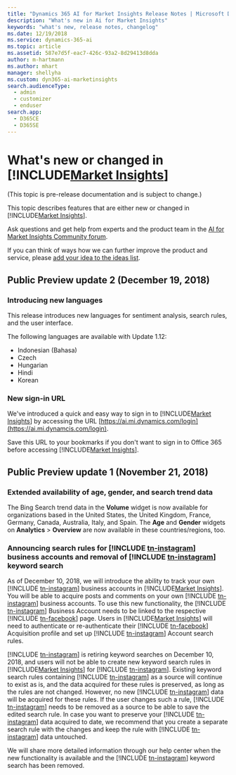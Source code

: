 ```yaml
---
title: "Dynamics 365 AI for Market Insights Release Notes | Microsoft Docs"
description: "What's new in Ai for Market Insights"
keywords: "what's new, release notes, changelog"
ms.date: 12/19/2018
ms.service: dynamics-365-ai
ms.topic: article
ms.assetid: 587e7d5f-eac7-426c-93a2-8d29413d8dda
author: m-hartmann
ms.author: mhart
manager: shellyha
ms.custom: dyn365-ai-marketinsights
search.audienceType: 
  - admin
  - customizer
  - enduser
search.app: 
  - D365CE
  - D365SE
---
```


# What's new or changed in [!INCLUDE[Market Insights](../includes/pn-market-insights-short.md)]

(This topic is pre-release documentation and is subject to change.)

This topic describes features that are either new or changed in [!INCLUDE[Market Insights](../includes/pn-market-insights-short.md)].

Ask questions and get help from experts and the product team in the [AI for Market Insights Community forum](https://community.dynamics.com/365/aimarketinsights).

If you can think of ways how we can further improve the product and service, please [add your idea to the ideas list](https://experience.dynamics.com/ideas/list/?forum=e6202680-69d9-e811-a96b-000d3a1be7ad). 

## Public Preview update 2 (December 19, 2018)

### Introducing new languages

This release introduces new languages for sentiment analysis, search rules, and the user interface.

The following languages are available with Update 1.12:

- Indonesian (Bahasa)
- Czech
- Hungarian
- Hindi
- Korean

### New sign-in URL

We've introduced a quick and easy way to sign in to [!INCLUDE[Market Insights](../includes/pn-market-insights-short.md)] by accessing the URL [https://ai.mi.dynamics.com/login](https://ai.mi.dynamcis.com/login). 

Save this URL to your bookmarks if you don't want to sign in to Office 365 before accessing [!INCLUDE[Market Insights](../includes/pn-market-insights-short.md)].

## Public Preview update 1 (November 21, 2018)

### Extended availability of age, gender, and search trend data

The Bing Search trend data in the **Volume** widget is now available for organizations based in the United States, the United Kingdom, France, Germany, Canada, Australia, Italy, and Spain. The **Age** and **Gender** widgets on **Analytics** > **Overview** are now available in these countries/regions, too. 

### Announcing search rules for [!INCLUDE [tn-instagram](../includes/tn-instagram.md)] business accounts and removal of [!INCLUDE [tn-instagram](../includes/tn-instagram.md)] keyword search

As of December 10, 2018, we will introduce the ability to track your own [!INCLUDE [tn-instagram](../includes/tn-instagram.md)] business accounts in [!INCLUDE[Market Insights](../includes/pn-market-insights-short.md)]. You will be able to acquire posts and comments on your own [!INCLUDE [tn-instagram](../includes/tn-instagram.md)] business accounts. To use this new functionality, the [!INCLUDE [tn-instagram](../includes/tn-instagram.md)] Business Account needs to be linked to the respective [!INCLUDE [tn-facebook](../includes/tn-facebook.md)] page. Users in [!INCLUDE[Market Insights](../includes/pn-market-insights-short.md)] will need to authenticate or re-authenticate their [!INCLUDE [tn-facebook](../includes/tn-facebook.md)] Acquisition profile and set up [!INCLUDE [tn-instagram](../includes/tn-instagram.md)] Account search rules.

[!INCLUDE [tn-instagram](../includes/tn-instagram.md)] is retiring keyword searches on December 10, 2018, and users will not be able to create new keyword search rules in [!INCLUDE[Market Insights](../includes/pn-market-insights-short.md)] for [!INCLUDE [tn-instagram](../includes/tn-instagram.md)]. Existing keyword search rules containing [!INCLUDE [tn-instagram](../includes/tn-instagram.md)] as a source will continue to exist as is, and the data acquired for these rules is preserved, as long as the rules are not changed. However, no new [!INCLUDE [tn-instagram](../includes/tn-instagram.md)] data will be acquired for these rules. If the user changes such a rule, [!INCLUDE [tn-instagram](../includes/tn-instagram.md)] needs to be removed as a source to be able to save the edited search rule. In case you want to preserve your [!INCLUDE [tn-instagram](../includes/tn-instagram.md)] data acquired to date, we recommend that you create a separate search rule with the changes and keep the rule with [!INCLUDE [tn-instagram](../includes/tn-instagram.md)] data untouched.

We will share more detailed information through our help center when the new functionality is available and the [!INCLUDE [tn-instagram](../includes/tn-instagram.md)] keyword search has been removed.